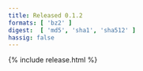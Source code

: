 ```yaml
---
title: Released 0.1.2
formats: [ 'bz2' ]
digest:  [ 'md5', 'sha1', 'sha512' ]
hassig: false
---
```

{% include release.html %}
